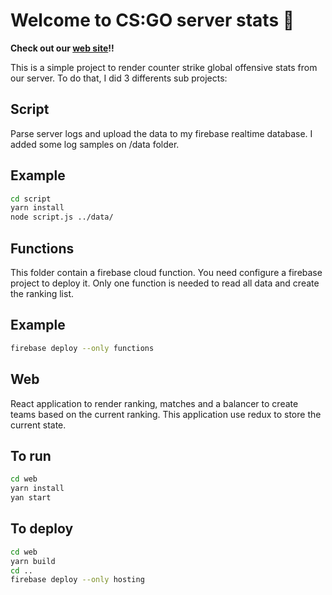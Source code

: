 # Welcome to CS:GO server stats :wave:
**Check out our [web site](https://csgo-stats-457a9.web.app)!!**

This is a simple project to render counter strike global offensive stats from our server. To do that, I did 3 differents sub projects:

## Script
Parse server logs and upload the data to my firebase realtime database. I added some log samples on /data folder.

## Example
```bash
cd script
yarn install
node script.js ../data/
```

## Functions
This folder contain a firebase cloud function. You need configure a firebase project to deploy it. Only one function is needed to read all data and create the ranking list.

## Example
```bash
firebase deploy --only functions
```

## Web
React application to render ranking, matches and a balancer to create teams based on the current ranking. This application use redux to store the current state.

## To run
```bash
cd web
yarn install
yan start
```

## To deploy
```bash
cd web
yarn build
cd ..
firebase deploy --only hosting
```
